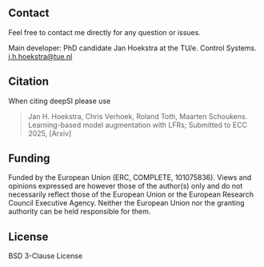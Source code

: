 ## Contact

Feel free to contact me directly for any question or issues.

Main developer: PhD candidate Jan Hoekstra at the TU/e. Control Systems. j.h.hoekstra@tue.nl

## Citation

When citing deepSI please use

> Jan H. Hoekstra, Chris Verhoek, Roland Toth, Maarten Schoukens. Learning-based model augmentation with LFRs; Submitted to ECC 2025, [Arxiv]

## Funding

Funded by the European Union (ERC, COMPLETE, 101075836). Views and opinions expressed are however those of the author(s) only and do not necessarily reflect those of the European Union or the European Research Council Executive Agency. Neither the European Union nor the granting authority can be held responsible for them.

## License

BSD 3-Clause License
